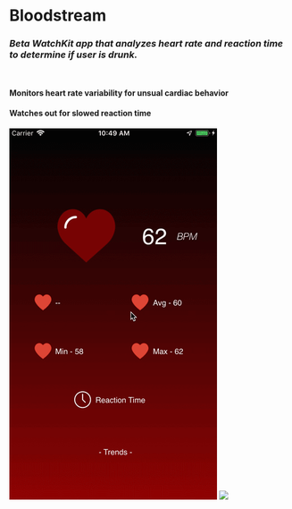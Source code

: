 # Bloodstream
### _Beta WatchKit app that analyzes heart rate and reaction time to determine if user is drunk._<br/><br/>
##   
#### Monitors heart rate variability for unsual cardiac behavior
#### Watches out for slowed reaction time

![](phonetest.gif)
![](watch.gif)<br/>
